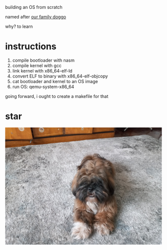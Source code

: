 building an OS from scratch

named after [our family doggo](https://xjpa.github.io/star/)

why? to learn

# instructions

1. compile bootloader with nasm
2. compile kernel with gcc
3. link kernel with x86_64-elf-ld
4. convert ELF to binary with x86_64-elf-objcopy
5. cat bootloader and kernel to an OS image
6. run OS: qemu-system-x86_64

going forward, i ought to create a makefile for that

# star

![](star.jpeg)
